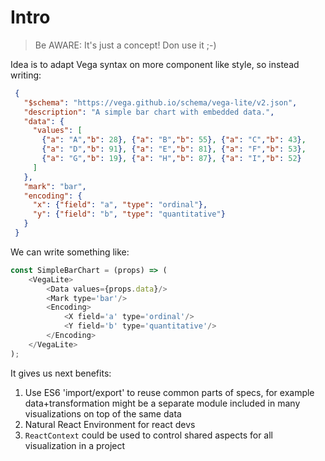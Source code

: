 # Intro

> Be AWARE: It's just  a concept! Don use it ;-)

Idea is to adapt Vega syntax on more component like style, so instead
writing:

```json
 {
   "$schema": "https://vega.github.io/schema/vega-lite/v2.json",
   "description": "A simple bar chart with embedded data.",
   "data": {
     "values": [
       {"a": "A","b": 28}, {"a": "B","b": 55}, {"a": "C","b": 43},
       {"a": "D","b": 91}, {"a": "E","b": 81}, {"a": "F","b": 53},
       {"a": "G","b": 19}, {"a": "H","b": 87}, {"a": "I","b": 52}
     ]
   },
   "mark": "bar",
   "encoding": {
     "x": {"field": "a", "type": "ordinal"},
     "y": {"field": "b", "type": "quantitative"}
   }
 }
```

We can write something like:

```js
const SimpleBarChart = (props) => (
    <VegaLite>
        <Data values={props.data}/>
        <Mark type='bar'/>
        <Encoding>
            <X field='a' type='ordinal'/>
            <Y field='b' type='quantitative'/>
        </Encoding>
    </VegaLite>
);

```

It gives us next benefits: 

1. Use ES6 'import/export' to reuse common parts of specs, for example data+transformation 
might be a separate module included in many visualizations on top of the same data
1. Natural React Environment for react devs
1. `ReactContext` could be used to control shared aspects for all visualization in a project 
